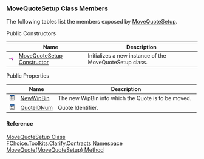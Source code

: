 ﻿### MoveQuoteSetup Class Members

The following tables list the members exposed by [MoveQuoteSetup](FChoice.Toolkits.Clarify~FChoice.Toolkits.Clarify.Contracts.MoveQuoteSetup.md).

Public Constructors

|   | Name | Description |
| --- | --- | --- |
| ![Public Constructor](dotnetimages/publicConstructor.png) | [MoveQuoteSetup Constructor](FChoice.Toolkits.Clarify~FChoice.Toolkits.Clarify.Contracts.MoveQuoteSetup~_ctor.md) | Initializes a new instance of the MoveQuoteSetup class.   |



Public Properties

|   | Name | Description |
| --- | --- | --- |
| ![Public Property](dotnetimages/publicProperty.png) | [NewWipBin](FChoice.Toolkits.Clarify~FChoice.Toolkits.Clarify.Contracts.MoveQuoteSetup~NewWipBin.md) | The new WipBin into which the Quote is to be moved.   |
| ![Public Property](dotnetimages/publicProperty.png) | [QuoteIDNum](FChoice.Toolkits.Clarify~FChoice.Toolkits.Clarify.Contracts.MoveQuoteSetup~QuoteIDNum.md) | Quote Identifier.   |





#### Reference

[MoveQuoteSetup Class](FChoice.Toolkits.Clarify~FChoice.Toolkits.Clarify.Contracts.MoveQuoteSetup.md)  
[FChoice.Toolkits.Clarify.Contracts Namespace](FChoice.Toolkits.Clarify~FChoice.Toolkits.Clarify.Contracts_namespace.md)  
[MoveQuote(MoveQuoteSetup) Method](FChoice.Toolkits.Clarify~FChoice.Toolkits.Clarify.Contracts.ContractsToolkit~MoveQuote(MoveQuoteSetup).md)